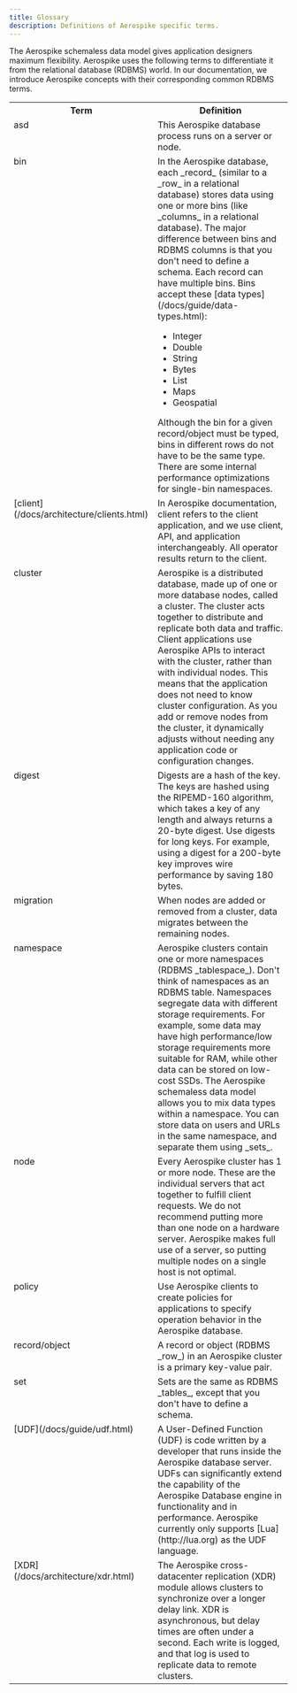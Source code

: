 ```yaml
---
title: Glossary
description: Definitions of Aerospike specific terms. 
---
```


The Aerospike schemaless data model gives application designers maximum flexibility. Aerospike uses the following terms to differentiate it from the relational database (RDBMS) world. In our documentation, we introduce Aerospike concepts with their corresponding common RDBMS terms.

<table>
<tbody>
<tr>
<th>Term</th>
<th>Definition</th>
</tr>
<tr>
<td style="vertical-align:top">asd</td>
<td>This Aerospike database process runs on a server or node. </td>
</tr>
<tr>
<td style="vertical-align:top">bin</td>
<td>In the Aerospike database, each _record_ (similar to a _row_ in a relational database) stores data using one or more bins (like _columns_ in a relational database). The major difference between bins and RDBMS columns is that you don't need to define a schema. Each record can have multiple bins. Bins accept these [data types](/docs/guide/data-types.html):
<ul>
<li>Integer</li>
<li>Double</li>
<li>String</li>
<li>Bytes</li>
<li>List</li>
<li>Maps</li>
<li>Geospatial</li>
</ul>
Although the bin for a given record/object must be typed, bins in different rows do not have to be the same type. There are some internal performance optimizations for single-bin namespaces.</td>
</tr>
<tr>
<td style="vertical-align:top">[client](/docs/architecture/clients.html)</td>
<td>In Aerospike documentation, client refers to the client application, and we use client, API, and application interchangeably. All operator results return to the client.</td>
</tr>
<tr>
<td style="vertical-align:top">cluster</td>
<td>Aerospike is a distributed database, made up of one or more database nodes, called a cluster. The cluster acts together to distribute and replicate both data and traffic. Client applications use Aerospike APIs to interact with the cluster, rather than with individual nodes. This means that the application does not need to know cluster configuration. As you add or remove nodes from the cluster, it dynamically adjusts without needing any application code or configuration changes.</td>
</tr>
<tr>
<td style="vertical-align:top">digest</td>
<td>Digests are a hash of the key. The keys are hashed using the RIPEMD-160 algorithm, which takes a key of any length and always returns a 20-byte digest. Use digests for long keys. For example, using a digest for a 200-byte key improves wire performance by saving 180 bytes.</td>
</tr>
<tr>
<td style="vertical-align:top">migration</td>
<td>When nodes are added or removed from a cluster, data migrates between the remaining nodes.</td>
</tr>
<tr>
<td style="vertical-align:top">namespace</td>
<td>Aerospike clusters contain one or more namespaces (RDBMS _tablespace_). Don't think of namespaces as an RDBMS table. Namespaces segregate data with different storage requirements. For example, some data may have high performance/low storage requirements more suitable for RAM, while other data can be stored on low-cost SSDs. The Aerospike schemaless data model allows you to mix data types within a namespace. You can store data on users and URLs in the same namespace, and separate them using _sets_. </td>
</tr>
<tr>
<td style="vertical-align:top">node</td>
<td>Every Aerospike cluster has 1 or more node. These are the individual servers that act together to fulfill client requests. We do not recommend putting more than one node on a hardware server. Aerospike makes full use of a server, so putting multiple nodes on a single host is not optimal.</td>
</tr>
<tr>
<td style="vertical-align:top">policy</td>
<td>Use Aerospike clients to create policies for applications to specify operation behavior in the Aerospike database.</td>
</tr>
<tr>
<td style="vertical-align:top">record/object </td>
<td>A record or object (RDBMS _row_) in an Aerospike cluster is a primary key-value pair.</td>
</tr>
<tr>
<td style="vertical-align:top">set</td>
<td> Sets are the same as RDBMS _tables_, except that you don't have to define a schema. </td>
</tr>
<tr>
<td style="vertical-align:top">[UDF](/docs/guide/udf.html)</td>
<td>A User-Defined Function (UDF) is code written by a developer that runs inside the Aerospike database server. UDFs can significantly extend the capability of the Aerospike Database engine in functionality and in performance. Aerospike currently only supports [Lua](http://lua.org) as the UDF language.</td> 
</tr>
<tr>
<td style="vertical-align:top">[XDR](/docs/architecture/xdr.html) </td>
<td>The Aerospike cross-datacenter replication (XDR) module allows clusters to synchronize over a longer delay link. XDR is asynchronous, but delay times are often under a second. Each write is logged, and that log is used to replicate data to remote clusters.  </td>
</tr>
</tbody>
</table>
